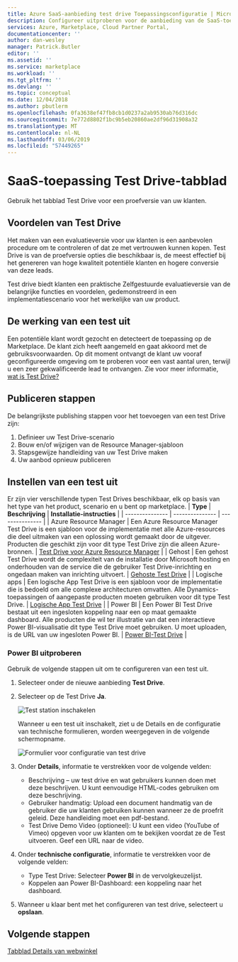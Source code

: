 ```yaml
---
title: Azure SaaS-aanbieding test drive Toepassingsconfiguratie | Microsoft Docs
description: Configureer uitproberen voor de aanbieding van de SaaS-toepassing op Azure Marketplace.
services: Azure, Marketplace, Cloud Partner Portal,
documentationcenter: ''
author: dan-wesley
manager: Patrick.Butler
editor: ''
ms.assetid: ''
ms.service: marketplace
ms.workload: ''
ms.tgt_pltfrm: ''
ms.devlang: ''
ms.topic: conceptual
ms.date: 12/04/2018
ms.author: pbutlerm
ms.openlocfilehash: 0fa3638ef47fb8cb1d0237a2ab9530ab76d316dc
ms.sourcegitcommit: 7e772d8802f1bc9b5eb20860ae2df96d31908a32
ms.translationtype: MT
ms.contentlocale: nl-NL
ms.lasthandoff: 03/06/2019
ms.locfileid: "57449265"
---
```

# <a name="saas-application-test-drive-tab"></a>SaaS-toepassing Test Drive-tabblad

Gebruik het tabblad Test Drive voor een proefversie van uw klanten.

## <a name="test-drive-benefits"></a>Voordelen van Test Drive

Het maken van een evaluatieversie voor uw klanten is een aanbevolen procedure om te controleren of dat ze met vertrouwen kunnen kopen. Test Drive is van de proefversie opties die beschikbaar is, de meest effectief bij het genereren van hoge kwaliteit potentiële klanten en hogere conversie van deze leads.

Test drive biedt klanten een praktische Zelfgestuurde evaluatieversie van de belangrijke functies en voordelen, gedemonstreerd in een implementatiescenario voor het werkelijke van uw product.

## <a name="how-a-test-drive-works"></a>De werking van een test uit

Een potentiële klant wordt gezocht en detecteert de toepassing op de Marketplace. De klant zich heeft aangemeld en gaat akkoord met de gebruiksvoorwaarden. Op dit moment ontvangt de klant uw vooraf geconfigureerde omgeving om te proberen voor een vast aantal uren, terwijl u een zeer gekwalificeerde lead te ontvangen. Zie voor meer informatie, [wat is Test Drive?](https://docs.microsoft.com/azure/marketplace/cloud-partner-portal/test-drive/what-is-test-drive)

## <a name="publishing-steps"></a>Publiceren stappen

De belangrijkste publishing stappen voor het toevoegen van een test Drive zijn:

1. Definieer uw Test Drive-scenario
2. Bouw en/of wijzigen van de Resource Manager-sjabloon
3. Stapsgewijze handleiding van uw Test Drive maken
4. Uw aanbod opnieuw publiceren

## <a name="setting-up-a-test-drive"></a>Instellen van een test uit

Er zijn vier verschillende typen Test Drives beschikbaar, elk op basis van het type van het product, scenario en u bent op marketplace.
|  **Type**          |  **Beschrijving**  |  **Installatie-instructies**  |
|  ---------------   |  ---------------  |  ---------------  |
|     Azure Resource Manager               |    Een Azure Resource Manager Test Drive is een sjabloon voor de implementatie met alle Azure-resources die deel uitmaken van een oplossing wordt gemaakt door de uitgever. Producten die geschikt zijn voor dit type Test Drive zijn die alleen Azure-bronnen.               |       [Test Drive voor Azure Resource Manager](https://docs.microsoft.com/azure/marketplace/cloud-partner-portal/test-drive/azure-resource-manager-test-drive)            |
|       Gehost             |       Een gehost Test Drive wordt de complexiteit van de installatie door Microsoft hosting en onderhouden van de service die de gebruiker Test Drive-inrichting en ongedaan maken van inrichting uitvoert.             |         [Gehoste Test Drive](https://docs.microsoft.com/azure/marketplace/cloud-partner-portal/test-drive/hosted-test-drive)          |
|      Logische apps              |       Een logische App Test Drive is een sjabloon voor de implementatie die is bedoeld om alle complexe architecturen omvatten. Alle Dynamics-toepassingen of aangepaste producten moeten gebruiken voor dit type Test Drive.            |      [Logische App Test Drive](https://docs.microsoft.com/azure/marketplace/cloud-partner-portal/test-drive/logic-app-test-drive)             |
|       Power BI             |         Een Power BI Test Drive bestaat uit een ingesloten koppeling naar een op maat gemaakte dashboard. Alle producten die wil ter illustratie van dat een interactieve Power BI-visualisatie dit type Test Drive moet gebruiken. U moet uploaden, is de URL van uw ingesloten Power BI.          |        [Power BI-Test Drive](#Power-BI-test-drive)           |

### <a name="power-bi-test-drive"></a>Power BI uitproberen

Gebruik de volgende stappen uit om te configureren van een test uit.

1. Selecteer onder de nieuwe aanbieding **Test Drive**.
2. Selecteer op de Test Drive **Ja**.

   ![Test station inschakelen](./media/saas-enable-test-drive.png)

   Wanneer u een test uit inschakelt, ziet u de Details en de configuratie van technische formulieren, worden weergegeven in de volgende schermopname.

   ![Formulier voor configuratie van test drive](./media/saas-test-drive-yes.png)

3. Onder **Details**, informatie te verstrekken voor de volgende velden:
  
   - Beschrijving – uw test drive en wat gebruikers kunnen doen met deze beschrijven. U kunt eenvoudige HTML-codes gebruiken om deze beschrijving.
   - Gebruiker handmatig: Upload een document handmatig van de gebruiker die uw klanten gebruiken kunnen wanneer ze de proefrit geleid. Deze handleiding moet een pdf-bestand.
   - Test Drive Demo Video (optioneel): U kunt een video (YouTube of Vimeo) opgeven voor uw klanten om te bekijken voordat ze de Test uitvoeren. Geef een URL naar de video.

4. Onder **technische configuratie**, informatie te verstrekken voor de volgende velden:

   - Type Test Drive: Selecteer **Power BI** in de vervolgkeuzelijst.
   - Koppelen aan Power BI-Dashboard: een koppeling naar het dashboard.

5. Wanneer u klaar bent met het configureren van test drive, selecteert u **opslaan**.


## <a name="next-steps"></a>Volgende stappen

[Tabblad Details van webwinkel](./cpp-storefront-tab.md)